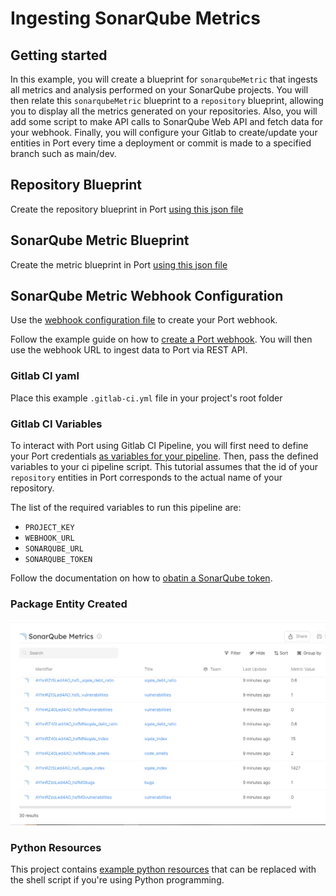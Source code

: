 # Ingesting SonarQube Metrics


## Getting started

In this example, you will create a blueprint for `sonarqubeMetric` that ingests all metrics and analysis performed on your SonarQube projects. You will then relate this `sonarqubeMetric` blueprint to a `repository` blueprint, allowing you to display all the metrics generated on your repositories. Also, you will add some script to make API calls to SonarQube Web API and fetch data for your webhook. Finally, you will configure your Gitlab to create/update your entities in Port every time a deployment or commit is made to a specified branch such as main/dev.

## Repository Blueprint
Create the repository blueprint in Port [using this json file](./resources/repository.md)

## SonarQube Metric Blueprint
Create the metric blueprint in Port [using this json file](./resources/sonarqube_metric.md)

## SonarQube Metric Webhook Configuration
Use the [webhook configuration file](./resources/sonarqube_metric_webhook_config.md) to create your Port webhook. 

Follow the example guide on how to [create a Port webhook](https://docs.getport.io/build-your-software-catalog/sync-data-to-catalog/webhook/#configuring-webhook-endpoints). You will then use the webhook URL to ingest data to Port via REST API.

### Gitlab CI yaml
Place this example `.gitlab-ci.yml` file in your project's root folder

### Gitlab CI Variables
To interact with Port using Gitlab CI Pipeline, you will first need to define your Port credentials [as variables for your pipeline](https://docs.gitlab.com/ee/ci/variables/index.html#define-a-cicd-variable-in-the-ui). Then, pass the defined variables to your ci pipeline script. This tutorial assumes that the id of your `repository` entities in Port corresponds to the actual name of your repository.

The list of the required variables to run this pipeline are:
- `PROJECT_KEY`
- `WEBHOOK_URL`
- `SONARQUBE_URL`
- `SONARQUBE_TOKEN`

Follow the documentation on how to [obatin a SonarQube token](https://docs.sonarqube.org/latest/user-guide/user-account/generating-and-using-tokens/). 

### Package Entity Created
![Metric Entity Created](./assets/metric.PNG "Metric Entity Created")

### Python Resources
This project contains [example python resources](./python-tutorial/) that can be replaced with the shell script if you're using Python programming.
